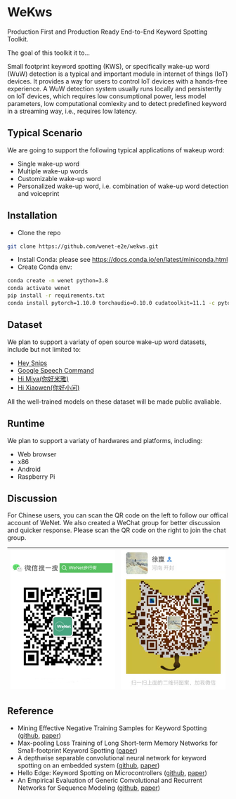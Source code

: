 # WeKws

Production First and Production Ready End-to-End Keyword Spotting Toolkit.

The goal of this toolkit it to...

Small footprint keyword spotting (KWS), or specifically wake-up word (WuW) detection is a typical and important module in internet of things (IoT) devices.  It provides a way for users to control IoT devices with a hands-free experience. A WuW detection system usually runs locally and persistently on IoT devices, which requires low consumptional power, less model parameters, low computational comlexity and to detect predefined keyword in a streaming way, i.e., requires low latency.


## Typical Scenario

We are going to support the following typical applications of wakeup word:

* Single wake-up word
* Multiple wake-up words
* Customizable wake-up word
* Personalized wake-up word, i.e. combination of wake-up word detection and voiceprint

## Installation

- Clone the repo
``` sh
git clone https://github.com/wenet-e2e/wekws.git
```

- Install Conda: please see https://docs.conda.io/en/latest/miniconda.html
- Create Conda env:

``` sh
conda create -n wenet python=3.8
conda activate wenet
pip install -r requirements.txt
conda install pytorch=1.10.0 torchaudio=0.10.0 cudatoolkit=11.1 -c pytorch -c conda-forge
```

## Dataset

We plan to support a variaty of open source wake-up word datasets, include but not limited to:

* [Hey Snips](https://github.com/sonos/keyword-spotting-research-datasets)
* [Google Speech Command](https://arxiv.org/pdf/1804.03209.pdf)
* [Hi Miya(你好米雅)](http://www.aishelltech.com/wakeup_data)
* [Hi Xiaowen(你好小问)](http://openslr.org/87/)

All the well-trained models on these dataset will be made public avaliable.


## Runtime

We plan to support a variaty of hardwares and platforms, including:

* Web browser
* x86
* Android
* Raspberry Pi

## Discussion

For Chinese users, you can scan the QR code on the left to follow our offical account of WeNet.
We also created a WeChat group for better discussion and quicker response.
Please scan the QR code on the right to join the chat group.

| <img src="https://github.com/wenet-e2e/wenet-contributors/blob/main/wenet_official.jpeg" width="250px"> | <img src="https://github.com/wenet-e2e/wenet-contributors/blob/main/wekws/menglong.jpg" width="250px"> |
| ---- | ---- |

## Reference

* Mining Effective Negative Training Samples for Keyword Spotting
  ([github]( https://github.com/jingyonghou/KWS_Max-pooling_RHE),
   [paper](http://lxie.nwpu-aslp.org/papers/2020ICASSP_HJY.pdf))
* Max-pooling Loss Training of Long Short-term Memory Networks for Small-footprint Keyword Spotting
  ([paper](https://arxiv.org/pdf/1705.02411.pdf))
* A depthwise separable convolutional neural network for keyword spotting on an embedded system
  ([github](https://github.com/PeterMS123/KWS-DS-CNN-for-embedded),
   [paper](https://asmp-eurasipjournals.springeropen.com/track/pdf/10.1186/s13636-020-00176-2.pdf))
* Hello Edge: Keyword Spotting on Microcontrollers
  ([github](https://github.com/ARM-software/ML-KWS-for-MCU),
   [paper](https://arxiv.org/pdf/1711.07128.pdf))
* An Empirical Evaluation of Generic Convolutional and Recurrent Networks for Sequence Modeling
  ([github](http://github.com/locuslab/TCN),
   [paper](https://arxiv.org/pdf/1803.01271.pdf))
